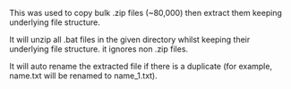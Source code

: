 
This was used to copy bulk .zip files (~80,000) then extract them keeping underlying file structure.


It will unzip all .bat files in the given directory whilst keeping their underlying file structure. it ignores non .zip files.


It will auto rename the extracted file if there is a duplicate (for example, name.txt will be renamed to name_1.txt).

